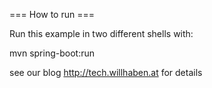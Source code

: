 === How to run ===

Run this example in two different shells with:

mvn spring-boot:run

see our blog http://tech.willhaben.at for details